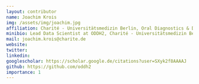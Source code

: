 ```yaml
---
layout: contributor
name: Joachim Krois
img: /assets/img/joachim.jpg
affiliation: Charité - Universitätsmedizin Berlin, Oral Diagnostics & Digital Health & Health Services Research
minibio: Lead Data Scientist at ODDH2, Charité - Universitätsmedizin Berlin. He predominately works in the fields of statistics, predictive modelling, machine learning, computer vision, epidemiology and public health. One of his core interests is the development of tangible solutions to improve dental diagnostics by applying machine learning and deep learning techniques. He is an advocate of the paradigm of data driven dentistry. Thereby, he is embracing the complexity of decision-making in the medical domain and is critically reviewing costs, benefits and trustworthiness. 
mail: joachim.krois@charite.de
website:
twitter:
linkedin:
googlescholar: https://scholar.google.de/citations?user=SXyk2f8AAAAJ
github: https://github.com/oddh2
importance: 1
---
```

